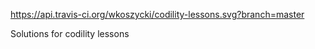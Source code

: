 https://api.travis-ci.org/wkoszycki/codility-lessons.svg?branch=master

Solutions for codility lessons
